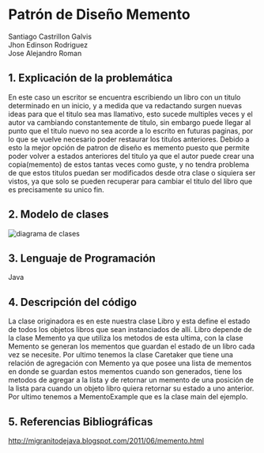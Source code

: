 # Patrón de Diseño Memento
Santiago Castrillon Galvis <br/>
Jhon Edinson Rodriguez <br/>
Jose Alejandro Roman <br/>


## 1. Explicación de la problemática
En este caso un escritor se encuentra escribiendo un libro con un titulo determinado en un inicio, y a medida que va redactando surgen nuevas ideas para que el titulo sea mas llamativo, esto sucede multiples veces y el autor va cambiando constantemente de titulo, sin embargo puede llegar al punto que el titulo nuevo no sea acorde a lo escrito en futuras paginas, por lo que se vuelve necesario poder restaurar los titulos anteriores.
Debido a esto la mejor opción de patron de diseño es memento puesto que permite poder volver a estados anteriores del titulo ya que el autor puede crear una copia(memento) de estos tantas veces como guste, y no tendra problema de que estos titulos puedan ser modificados desde otra clase o siquiera ser vistos, ya que solo se pueden recuperar para cambiar el titulo del libro que es precisamente su unico fin.


## 2. Modelo de clases
![diagrama de clases](https://user-images.githubusercontent.com/33042735/48372654-42c84b00-e68d-11e8-808a-8df41917d02d.jpeg)

## 3. Lenguaje de Programación
Java

## 4. Descripción del código
La clase originadora es en este nuestra clase Libro y esta define el estado de todos los objetos libros que sean instanciados de allí. Libro depende de la clase Memento ya que utiliza los metodos de esta ultima, con la clase Memento se generan los mementos que guardan el estado de un libro cada vez se necesite. Por ultimo tenemos la clase Caretaker que tiene una relación de agregación con Memento ya que posee una lista de mementos en donde se guardan estos mementos cuando son generados, tiene los metodos de agregar a la lista y de retornar un memento de una posición de la lista para cuando un objeto libro quiera retornar su estado a uno anterior.
Por ultimo tenemos a MementoExample que es la clase main del ejemplo.

## 5. Referencias Bibliográficas
http://migranitodejava.blogspot.com/2011/06/memento.html

